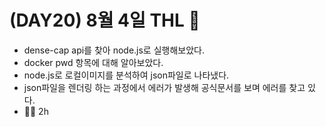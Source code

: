 # (DAY20) 8월 4일 THL 🤞

 - dense-cap api를 찾아 node.js로 실행해보았다.
 - docker pwd 항목에 대해 알아보았다.
 - node.js로 로컬이미지를 분석하여 json파일로 나타냈다.
 - json파일을 렌더링 하는 과정에서 에러가 발생해 공식문서를 보며 에러를 찾고 있다.
 - 🏃‍♀️ 2h
